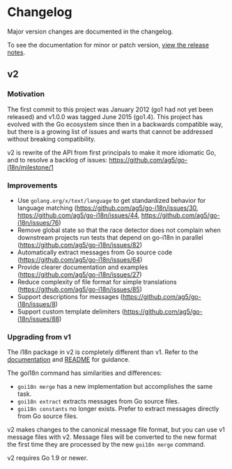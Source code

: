 # Changelog

Major version changes are documented in the changelog.

To see the documentation for minor or patch version, [view the release notes](https://github.com/ag5/go-i18n/releases).

## v2

### Motivation

The first commit to this project was January 2012 (go1 had not yet been released) and v1.0.0 was tagged June 2015 (go1.4).
This project has evolved with the Go ecosystem since then in a backwards compatible way,
but there is a growing list of issues and warts that cannot be addressed without breaking compatibility.

v2 is rewrite of the API from first principals to make it more idiomatic Go, and to resolve a backlog of issues: https://github.com/ag5/go-i18n/milestone/1

### Improvements

* Use `golang.org/x/text/language` to get standardized behavior for language matching (https://github.com/ag5/go-i18n/issues/30, https://github.com/ag5/go-i18n/issues/44, https://github.com/ag5/go-i18n/issues/76)
* Remove global state so that the race detector does not complain when downstream projects run tests that depend on go-i18n in parallel (https://github.com/ag5/go-i18n/issues/82)
* Automatically extract messages from Go source code (https://github.com/ag5/go-i18n/issues/64)
* Provide clearer documentation and examples (https://github.com/ag5/go-i18n/issues/27)
* Reduce complexity of file format for simple translations (https://github.com/ag5/go-i18n/issues/85)
* Support descriptions for messages (https://github.com/ag5/go-i18n/issues/8)
* Support custom template delimiters (https://github.com/ag5/go-i18n/issues/88)

### Upgrading from v1

The i18n package in v2 is completely different than v1.
Refer to the [documentation](https://godoc.org/github.com/ag5/go-i18n/i18n) and [README](https://github.com/ag5/go-i18n/blob/master/README.md) for guidance.

The goi18n command has similarities and differences:

* `goi18n merge` has a new implementation but accomplishes the same task.
* `goi18n extract` extracts messages from Go source files.
* `goi18n constants` no longer exists. Prefer to extract messages directly from Go source files.

v2 makes changes to the canonical message file format, but you can use v1 message files with v2. Message files will be converted to the new format the first time they are processed by the new `goi18n merge` command.

v2 requires Go 1.9 or newer.
